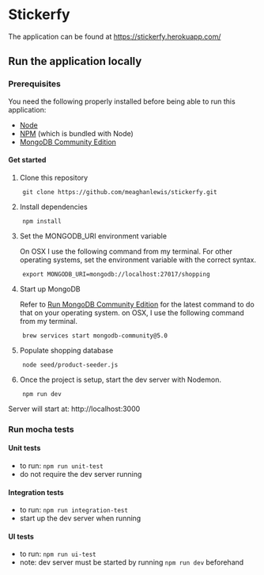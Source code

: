 # Stickerfy

The application can be found at https://stickerfy.herokuapp.com/

## Run the application locally

### Prerequisites

You need the following properly installed before being able to run this application:

- [Node](https://nodejs.org/en/download/)
- [NPM](https://www.npmjs.com/get-npm) (which is bundled with Node)
- [MongoDB Community Edition](https://docs.mongodb.com/manual/installation/#mongodb-community-edition)

#### Get started

1. Clone this repository

``` shell
    git clone https://github.com/meaghanlewis/stickerfy.git
```

2. Install dependencies

``` shell
    npm install
```

3. Set the MONGODB_URI environment variable

    On OSX I use the following command from my terminal. For other operating systems, set the environment variable with the correct syntax.

``` shell
    export MONGODB_URI=mongodb://localhost:27017/shopping
```

4. Start up MongoDB

    Refer to [Run MongoDB Community Edition](https://docs.mongodb.com/manual/tutorial/install-mongodb-on-os-x/#run-mongodb-community-edition) for the latest command to do that on your operating system. on OSX, I use the following command from my terminal.

``` shell
    brew services start mongodb-community@5.0
```

5. Populate shopping database

``` shell
    node seed/product-seeder.js
```

6. Once the project is setup, start the dev server with Nodemon.

``` shell
    npm run dev
```

Server will start at: http://localhost:3000

### Run mocha tests

#### Unit tests

- to run: `npm run unit-test`
- do not require the dev server running

#### Integration tests

- to run: `npm run integration-test`
- start up the dev server when running

#### UI tests

- to run: `npm run ui-test`
- note: dev server must be started by running `npm run dev` beforehand
